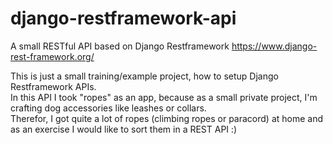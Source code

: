 # django-restframework-api
A small RESTful API based on Django Restframework https://www.django-rest-framework.org/ <p>

This is just a small training/example project, how to setup Django Restframework APIs. <br>
In this API I took "ropes" as an app, because as a small private project, I'm crafting dog accessories like leashes or collars. <br>
Therefor, I got quite a lot of ropes (climbing ropes or paracord) at home and as an exercise I would like to sort them in a REST API :) <br>